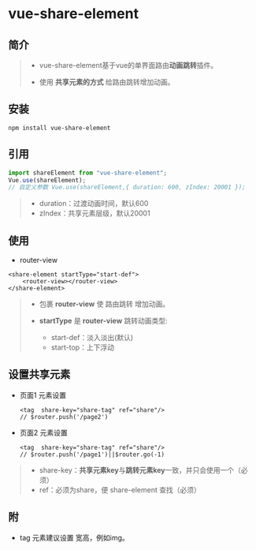# vue-share-element

## 简介

> + vue-share-element基于vue的单界面路由**动画跳转**插件。
>
> + 使用 **共享元素的方式** 给路由跳转增加动画。

## 安装

```shell
npm install vue-share-element
```

## 引用

```js
import shareElement from "vue-share-element";
Vue.use(shareElement);
// 自定义参数 Vue.use(shareElement,{ duration: 600, zIndex: 20001 });
```

> + duration：过渡动画时间，默认600
> + zIndex：共享元素层级，默认20001

## 使用

+ router-view

```vue
<share-element startType="start-def">
    <router-view></router-view>
</share-element>
```

> + 包裹 **router-view** 使 路由跳转 增加动画。
>
> + **startType** 是 **router-view** 跳转动画类型:
>   + start-def：淡入淡出(默认)
>   + start-top：上下浮动

## 设置共享元素

+ 页面1  元素设置 

  ```vue
  <tag  share-key="share-tag" ref="share"/>
  // $router.push('/page2')
  ```

+ 页面2  元素设置 

  ```vue
  <tag  share-key="share-tag" ref="share"/>
  // $router.push('/page1')||$router.go(-1)
  ```

> + share-key：**共享元素key**与**跳转元素key**一致，并只会使用一个（必须）
> + ref：必须为share，便 share-element 查找（必须）

## 附

+ tag 元素建议设置 宽高，例如img。
